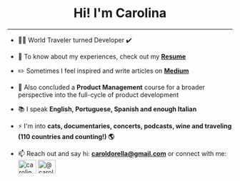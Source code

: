 <h1 align="center">Hi! I'm Carolina </h1> 
<hr>

- 👩‍💻 World Traveler turned Developer ✔️

- 📄 To know about my experiences, check out my **[Resume](https://drive.google.com/file/d/1fG6CyPso9AnwvsLvW3xpRFnD9tiZidVC/view)**

- ✏️ Sometimes I feel inspired and write articles on **[Medium](https://medium.com/@caroldorella)**

- 🌱 Also concluded a **Product Management** course for a broader perspective into the full-cycle of product development 

- 📚 I speak **English, Portuguese, Spanish and enough Italian**

- ⚡ I'm into **cats, documentaries, concerts, podcasts, wine and traveling (110 countries and counting!) 🌎**

- 📫 Reach out and say hi: **caroldorella@gmail.com** or connect with me: <a href="https://linkedin.com/in/carolinadorella" target="blank"><img align="center" src="https://cdn.jsdelivr.net/npm/simple-icons@3.0.1/icons/linkedin.svg" alt="carolinadorella" height="30" width="40" /></a>
<a href="https://medium.com/@caroldorella" target="blank"><img align="center" src="https://cdn.jsdelivr.net/npm/simple-icons@3.0.1/icons/medium.svg" alt="@caroldorella" height="30" width="40" /></a>



